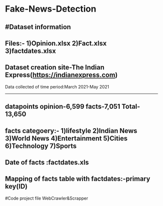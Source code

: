 # Fake-News-Detection

#Dataset information
-------------------------------------------------------------------------
Files:-
1)Opinion.xlsx
2)Fact.xlsx
3)factdates.xlsx
-------------------------------------------------------------------------
Dataset creation site-The Indian Express(https://indianexpress.com)
--------------------------------------------------------------------------
Data collected of time period:March 2021-May 2021

--------------------------------------------------------------------------
**datapoints**
opinion-6,599
facts-7,051
Total-13,650
--------------------------------------------------------------------------
facts categoery:-
1)lifestyle 
2)Indian News
3)World News
4)Entertainment
5)Cities
6)Technology
7)Sports
-------------------------------------------------------------------------
Date of facts :factdates.xls
-------------------------------------------------------------------------
Mapping of facts table with factdates:-primary key(ID)
------------------------------------------------------------------------

#Code project file
WebCrawler&Scrapper
